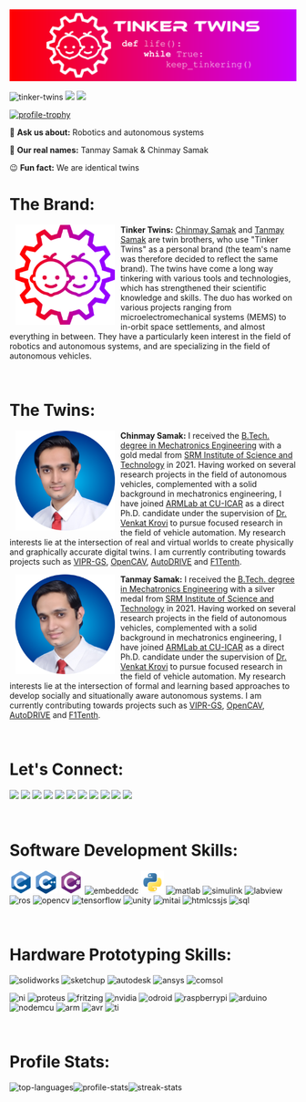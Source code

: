 <img src="https://github.com/Tinker-Twins/Tinker-Twins/blob/main/Tinker_Twins_Banner.png" />

<p align="left"> 
  <img src="https://komarev.com/ghpvc/?username=tinker-twins&label=Views&color=brightgreen&style=plastic" alt="tinker-twins" />
  <img src="https://img.shields.io/github/stars/tinker-twins?label=Stars&color=blue&style=plastic" />
  <img src="https://img.shields.io/github/followers/tinker-twins?label=Followers&color=blueviolet&style=plastic" />
</p>

<p align="left"> <a href="https://github.com/ryo-ma/github-profile-trophy"><img src="https://github-profile-trophy.vercel.app/?username=tinker-twins&no-frame=true&column=7" alt="profile-trophy" /></a> </p>

:slightly_smiling_face: **Ask us about:** Robotics and autonomous systems

:thinking: **Our real names:** Tanmay Samak & Chinmay Samak

:wink: **Fun fact:** We are identical twins

<h1 align="left">The Brand:</h1>

<img align="left" style="padding-left: 10px; padding-right: 10px; padding-bottom: 10px" height="175px" src="Tinker_Twins_Profile.png">

**Tinker Twins:** [Chinmay Samak](https://www.linkedin.com/in/samakchinmay) and [Tanmay Samak](https://in.linkedin.com/in/samaktanmay) are twin brothers, who use "Tinker Twins" as a personal brand (the team's name was therefore decided to reflect the same brand). The twins have come a long way tinkering with various tools and technologies, which has strengthened their scientific knowledge and skills. The duo has worked on various projects ranging from microelectromechanical systems (MEMS) to in-orbit space settlements, and almost everything in between. They have a particularly keen interest in the field of robotics and autonomous systems, and are specializing in the field of autonomous vehicles.
<img/>

<br />
<h1 align="left">The Twins:</h1>

<img align="left" style="padding-left: 10px; padding-right: 10px; padding-bottom: 10px" height="175px" src="Chinmay_Samak_Profile.png">

**Chinmay Samak:** I received the [B.Tech. degree in Mechatronics Engineering](https://www.srmist.edu.in/program/b-tech-mechatronics-engineering/) with a gold medal from [SRM Institute of Science and Technology](https://www.srmist.edu.in/) in 2021. Having worked on several research projects in the field of autonomous vehicles, complemented with a solid background in mechatronics engineering, I have joined [ARMLab at CU-ICAR](http://cecas.clemson.edu/armlab-cuicar) as a direct Ph.D. candidate under the supervision of [Dr. Venkat Krovi](https://www.linkedin.com/in/venkatnkrovi) to pursue focused research in the field of vehicle automation. My research interests lie at the intersection of real and virtual worlds to create physically and graphically accurate digital twins. I am currently contributing towards projects such as [VIPR-GS](https://cecas.clemson.edu/VIPR-GS/), [OpenCAV](https://sites.google.com/view/opencav/), [AutoDRIVE](https://autodrive-ecosystem.github.io/) and [F1Tenth](https://f1tenth.org/).
<img/>

<img align="left" style="padding-left: 10px; padding-right: 10px; padding-bottom: 10px" height="175px" src="Tanmay_Samak_Profile.png">

**Tanmay Samak:** I received the [B.Tech. degree in Mechatronics Engineering](https://www.srmist.edu.in/program/b-tech-mechatronics-engineering/) with a silver medal from [SRM Institute of Science and Technology](https://www.srmist.edu.in/) in 2021. Having worked on several research projects in the field of autonomous vehicles, complemented with a solid background in mechatronics engineering, I have joined [ARMLab at CU-ICAR](http://cecas.clemson.edu/armlab-cuicar) as a direct Ph.D. candidate under the supervision of [Dr. Venkat Krovi](https://www.linkedin.com/in/venkatnkrovi) to pursue focused research in the field of vehicle automation. My research interests lie at the intersection of formal and learning based approaches to develop socially and situationally aware autonomous systems. I am currently contributing towards projects such as [VIPR-GS](https://cecas.clemson.edu/VIPR-GS/), [OpenCAV](https://sites.google.com/view/opencav/), [AutoDRIVE](https://autodrive-ecosystem.github.io/) and [F1Tenth](https://f1tenth.org/).
<img/>

<br />
<h1 align="left">Let's Connect:</h1>

<p align="left">
  <a href="https://github.com/Tinker-Twins/"><img src="https://img.shields.io/badge/GitHub-Tinker%20Twins-lightgrey?style=social&logo=github" /></a>
  <a href="https://www.youtube.com/TinkerTwins"><img src="https://img.shields.io/badge/YouTube-Tinker%20Twins-red?style=social&logo=youtube" /></a>
  <a href="https://play.google.com/store/apps/dev?id=8006260557439159252"><img src="https://img.shields.io/badge/Google%20Play-Tinker%20Twins-green?style=social&logo=googleplay" /></a>
  <a href="https://www.linkedin.com/in/samaktanmay"><img src="https://img.shields.io/badge/LinkedIn-Tanmay%20Samak-blue?style=social&logo=linkedin" /></a>
  <a href="https://www.linkedin.com/in/samakchinmay"><img src="https://img.shields.io/badge/LinkedIn-Chinmay%20Samak-blue?style=social&logo=linkedin" /></a>
  <a href="mailto:samaktanmay@gmail.com"><img src="https://img.shields.io/badge/Gmail-Tanmay%20Samak-red?style=social&logo=gmail" /></a>
  <a href="mailto:samakchinmayvilas@gmail.com"><img src="https://img.shields.io/badge/Gmail-Chinmay%20Samak-red?style=social&logo=gmail" /></a>
  <a href="https://scholar.google.com/citations?user=Y0iPBAoAAAAJ&hl"><img src="https://img.shields.io/badge/Google%20Scholar-Tanmay%20Samak-blue?style=social&logo=googlescholar" /></a>
  <a href="https://scholar.google.com/citations?user=4-TG0r4AAAAJ&hl"><img src="https://img.shields.io/badge/Google%20Scholar-Chinmay%20Samak-blue?style=social&logo=googlescholar" /></a>
  <a href="https://www.researchgate.net/profile/Tanmay-Samak"><img src="https://img.shields.io/badge/ResearchGate-Tanmay%20Samak-green?style=social&logo=researchgate" /></a>
  <a href="https://www.researchgate.net/profile/Chinmay-Samak"><img src="https://img.shields.io/badge/ResearchGate-Chinmay%20Samak-green?style=social&logo=researchgate" /></a>
</p>

<br />
<h1 align="left">Software Development Skills:</h1>

<p align="left"> 
  <img src="https://raw.githubusercontent.com/devicons/devicon/master/icons/c/c-original.svg" alt="c" height="40"/>
  <img src="https://raw.githubusercontent.com/devicons/devicon/master/icons/cplusplus/cplusplus-original.svg" alt="cplusplus" height="40"/>
  <img src="https://raw.githubusercontent.com/devicons/devicon/master/icons/csharp/csharp-original.svg" alt="csharp" height="40"/>
  <img src="https://www.chetu.com/img/on-demand-developers/embedded-c/logo/embeded-c.png" alt="embeddedc" height="40"/>
  <img src="https://raw.githubusercontent.com/devicons/devicon/master/icons/python/python-original.svg" alt="python" height="40"/>
  <img src="https://upload.wikimedia.org/wikipedia/commons/2/21/Matlab_Logo.png" alt="matlab" height="40"/>
  <img src="https://upload.wikimedia.org/wikipedia/commons/3/36/Simulink_Logo_%28non-wordmark%29.png" alt="simulink" height="40"/>
  <img src="https://cdn.worldvectorlogo.com/logos/national-instruments-labview.svg" alt="labview" height="40"/>
  <img src="https://upload.wikimedia.org/wikipedia/commons/1/15/Robot_Operating_System_logo.svg" alt="ros" height="40"/>
  <img src="https://www.vectorlogo.zone/logos/opencv/opencv-icon.svg" alt="opencv" height="40"/>
  <img src="https://www.vectorlogo.zone/logos/tensorflow/tensorflow-icon.svg" alt="tensorflow" height="40"/>
  <img src="https://www.vectorlogo.zone/logos/unity3d/unity3d-icon.svg" alt="unity" height="40"/>
  <img src="https://upload.wikimedia.org/wikipedia/commons/0/0d/MIT_App_Inventor_logo.png" alt="mitai" height="40"/>
  <img src="https://www.freepnglogos.com/uploads/html5-logo-png/html5-logo-devextreme-multi-purpose-controls-html-javascript-3.png" alt="htmlcssjs" height="40"/>
  <img src="https://www.logolynx.com/images/logolynx/73/73dcca5b2435a4fc91983ab4170cd695.png" alt="sql" height="40"/>
</p>

<br />
<h1 align="left">Hardware Prototyping Skills:</h1>

<p align="left">
  <img src="https://upload.wikimedia.org/wikipedia/en/d/d2/SolidWorks_Logo.svg" alt="solidworks" height="35"/>
  <img src="https://upload.wikimedia.org/wikipedia/commons/6/64/SketchUp_logo.svg" alt="sketchup" height="35"/>
  <img src="https://upload.wikimedia.org/wikipedia/commons/b/b5/Autodesk_Logo.svg" alt="autodesk" height="30"/>
  <img src="https://upload.wikimedia.org/wikipedia/commons/1/14/Ansys_logo_%282019%29.svg" alt="ansys" height="30"/>
  <img src="https://upload.wikimedia.org/wikipedia/commons/2/28/Comsol_logo.svg" alt="comsol" height="20"/>
</p>
<p align="left">
  <img src="https://static.wixstatic.com/media/3b5532_5eea03b3ef6746c6bba8376a162055e9~mv2.png/v1/fit/w_344%2Ch_226%2Cal_c/file.png" alt="ni" height="40"/>
  <img src="https://www.labcenter.com/images/logo.png" alt="proteus" height="40"/>
  <img src="https://upload.wikimedia.org/wikipedia/commons/c/c1/Fritzing_Software_Logo_Batch.png" alt="fritzing" height="40"/>
  <img src="https://logos-world.net/wp-content/uploads/2020/11/Nvidia-Emblem.png" alt="nvidia" height="40"/>
  <img src="https://www.abelectronics.co.uk/docs/kb/odroid/odroid.svg" alt="odroid" height="40"/>
  <img src="https://www.raspberrypi.org/app/uploads/2018/03/RPi-Logo-Reg-SCREEN.png" alt="raspberrypi" height="40"/>
  <img src="https://brandslogos.com/wp-content/uploads/images/large/arduino-logo-1.png" alt="arduino" height="40"/>
  <img src="https://techzeero.com/wp-content/uploads/2019/07/nodemcu-logo.png" alt="nodemcu" height="40"/>
  <img src="https://upload.wikimedia.org/wikipedia/commons/7/77/Arm_logo_2017.svg" alt="arm" height="30"/>
  <img src="https://upload.wikimedia.org/wikipedia/commons/9/96/Avr_logo.svg" alt="avr" height="40"/>
  <img src="https://pbs.twimg.com/profile_images/1379502878419779592/odCJ2GCH_400x400.jpg" alt="ti" height="40"/>
</p>

<br />
<h1 align="left">Profile Stats:</h1>

<p><img align="left" src="https://github-readme-stats.vercel.app/api/top-langs?username=tinker-twins&langs_count=10&show_icons=true&locale=en&layout=compact" alt="top-languages" height="250" /></p>

<p><img align="left" src="https://github-readme-stats.vercel.app/api?username=tinker-twins&show_icons=true&locale=en" alt="profile-stats" height="125" /></p>

<p><img align="left" src="https://github-readme-streak-stats.herokuapp.com/?user=tinker-twins" alt="streak-stats" height="125" /></p>
